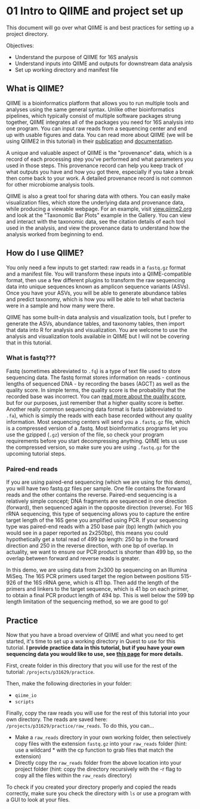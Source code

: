 # 01 Intro to QIIME and project set up
This document will go over what QIIME is and best practices for setting up a project directory.

Objectives:
- Understand the purpose of QIIME for 16S analysis
- Understand inputs into QIIME and outputs for downstream data analysis
- Set up working directory and manifest file

## What is QIIME?
QIIME is a bioinformatics platform that allows you to run multiple tools and analyses using the same general syntax. Unlike other bioinformatics pipelines, which typically consist of multiple software packages strung together, QIIME integrates all of the packages you need for 16S analysis into one program. You can input raw reads from a sequencing center and end up with usable figures and data. You can read more about QIIME (we will be using QIIME2 in this tutorial) in their [publication](https://www.nature.com/articles/s41587-019-0209-9) and [documentation](https://qiime2.org/). 

A unique and valuable aspect of QIIME is the "provenance" data, which is a record of each processing step you've performed and what parameters you used in those steps. This provenance record can help you keep track of what outputs you have and how you got there, especially if you take a break then come back to your work. A detailed provenance record is not common for other microbiome analysis tools. 

QIIME is also a great tool for sharing data with others. You can easily make visualization files, which store the underlying data and provenance data, while producing a viewable webpage. For an example, visit [view.qiime2.org](https://view.qiime2.org/) and look at the "Taxonomic Bar Plots" example in the Gallery. You can view and interact with the taxonomic data, see the citation details of each tool used in the analysis, and view the provenance data to understand how the analysis worked from beginning to end. 


## How do I use QIIME?
You only need a few inputs to get started: raw reads in a `fastq.gz` format and a manifest file. You will transform these inputs into a QIIME-compatible format, then use a few different plugins to transform the raw sequencing data into unique sequences known as amplicon sequence variants (ASVs). Once you have your ASVs, you will be able to generate abundance tables and predict taxonomy, which is how you will be able to tell what bacteria were in a sample and how many were there. 

QIIME has some built-in data analysis and visualization tools, but I prefer to generate the ASVs, abundance tables, and taxonomy tables, then import that data into R for analysis and visualization. You are welcome to use the analysis and visualization tools available in QIIME but I will not be covering that in this tutorial. 

### What is fastq??? 
Fastq (sometimes abbreviated to `.fq`) is a type of text file used to store sequencing data. The fastq format stores information on reads - continous lengths of sequenced DNA - by recording the bases (AGCT) as well as the quality score. In simple terms, the quality score is the probability that the recorded base was incorrect. You can [read more about the quality score](https://en.wikipedia.org/wiki/FASTQ_format), but for our purposes, just remember that a higher quality score is better. Another really common sequencing data format is fasta (abbreviated to `.fa`), which is simply the reads with each base recorded without any quality information. Most sequencing centers will send you a `.fastq.gz` file, which is a compressed version of a .fastq. Most bioinformatics programs let you use the gzipped (`.gz`) version of the file, so check your program requirements before you start decompressing anything. QIIME lets us use the compressed version, so make sure you are using `.fastq.gz` for the upcoming tutorial steps. 

### Paired-end reads
If you are using paired-end sequencing (which we are using for this demo), you will have two fastq.gz files per sample. One file contains the forward reads and the other contains the reverse. Paired-end sequencing is a relatively simple concept; DNA fragments are sequenced in one direction (forward), then sequenced again in the opposite direction (reverse). For 16S rRNA sequencing, this type of sequencing allows you to capture the entire target length of the 16S gene you amplified using PCR. If your sequencing type was paired-end reads with a 250 base pair (bp) length (which you would see in a paper reported as 2x250bp), this means you could hypothetically get a total read of 499 bp length: 250 bp in the forward direction and 250 in the reverse direction, with one bp of overlap. In actuality, we want to ensure our PCR product is shorter than 499 bp, so the overlap between forward and reverse reads is greater. 

In this demo, we are using data from 2x300 bp sequencing on an Illumina MiSeq. The 16S PCR primers used target the region between positions 515-926 of the 16S rRNA gene, which is 411 bp. Then add the length of the primers and linkers to the target sequence, which is 41 bp on each primer, to obtain a final PCR product length of 494 bp. This is well below the 599 bp length limitation of the sequencing method, so we are good to go! 


## Practice
Now that you have a broad overview of QIIME and what you need to get started, it's time to set up a working directory in Quest to use for this tutorial. **I provide practice data in this tutorial, but if you have your own sequencing data you would like to use, see [this page](/docs/01.1_data_to_quest.md) for more details.**

First, create folder in this directory that you will use for the rest of the tutorial: 
`/projects/p31629/practice`. 

Then, make the following directories in your folder:
- `qiime_io`
- `scripts`

Finally, copy the raw reads you will use for the rest of this tutorial into your own directory. The reads are saved here: `/projects/p31629/practice/raw_reads`. To do this, you can...
- Make a `raw_reads` directory in your own working folder, then selectively copy files with the extension `fastq.gz` into your `raw_reads` folder (hint: use a wildcard * with the cp function to grab files that match the extension)
- Directly copy the `raw_reads` folder from the above location into your project folder (hint: copy the directory recursively with the -r flag to copy all the files within the `raw_reads` directory)

To check if you created your directory properly and copied the reads correctly, make sure you check the directory with `ls` or use a program with a GUI to look at your files.